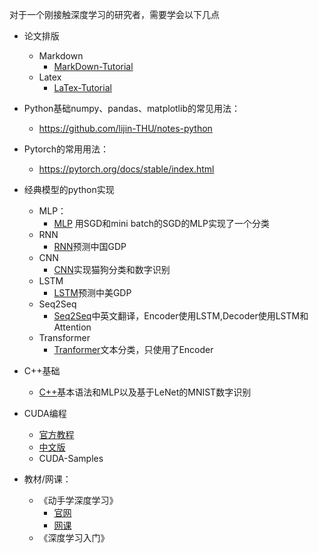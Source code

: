对于一个刚接触深度学习的研究者，需要学会以下几点

- 论文排版
  - Markdown
    - [MarkDown-Tutorial](./MarkDown-Tutorial) 
  - Latex
    - [LaTex-Tutorial](./LaTex-Tutorial)
- Python基础numpy、pandas、matplotlib的常见用法：
  - https://github.com/lijin-THU/notes-python
- Pytorch的常用用法：
  - https://pytorch.org/docs/stable/index.html
- 经典模型的python实现
  - MLP：
    - [MLP](./MLP) 用SGD和mini batch的SGD的MLP实现了一个分类
  - RNN
    - [RNN](./RNN)预测中国GDP
  - CNN
    - [CNN](./CNN)实现猫狗分类和数字识别
  - LSTM
    - [LSTM](./LSTM)预测中美GDP
  - Seq2Seq
    - [Seq2Seq](./Seq2Seq)中英文翻译，Encoder使用LSTM,Decoder使用LSTM和Attention
  - Transformer
    - [Tranformer](./Transformer)文本分类，只使用了Encoder
- C++基础
  - [C++](./CPP)基本语法和MLP以及基于LeNet的MNIST数字识别

- CUDA编程
  - [官方教程](https://docs.nvidia.com/cuda/cuda-c-programming-guide/)
  - [中文版](https://github.com/HeKun-NVIDIA/CUDA-Programming-Guide-in-Chinese)
  - CUDA-Samples
- 教材/网课：
  - 《动手学深度学习》
    - [官网](https://zh.d2l.ai/)
    - [网课](https://space.bilibili.com/1567748478/lists/358497?type=series)
  - 《深度学习入门》

